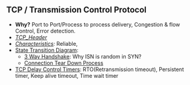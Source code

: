 ## TCP / Transmission Control Protocol
- **Why?** Port to Port/Process to process delivery, Congestion & flow Control, Error detection.
- *[TCP_Header](TCP_Header)*
- *[Characteristics](TCP_Characteristics):* Reliable, 
- [State Transition Diagram](State_Transition_Diagram):
  - [3 Way Handshake](3_Way_Handshake): Why ISN is random in SYN?
  - [Connection Tear Down Process](Tear_Down_Process)
- [TCP Delay Control Timers](Delay_Control_Timers): RTO(Retransmission timeout), Persistent timer, Keep alive timeout, Time wait timer


